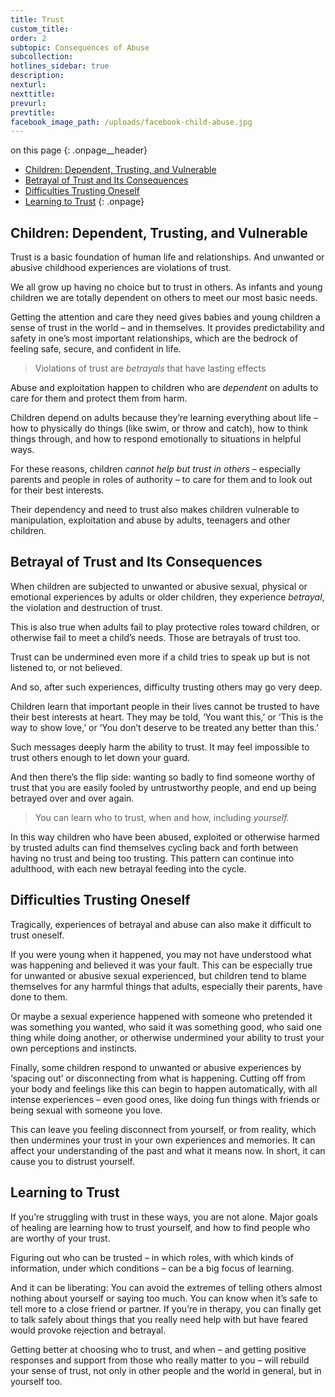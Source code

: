 ```yaml
---
title: Trust
custom_title:
order: 2
subtopic: Consequences of Abuse
subcollection:
hotlines_sidebar: true
description:
nexturl:
nexttitle:
prevurl:
prevtitle:
facebook_image_path: /uploads/facebook-child-abuse.jpg
---
```



on this page
{: .onpage__header}

* [Children: Dependent, Trusting, and Vulnerable](#children-dependent-trusting-and-vulnerable)
* [Betrayal of Trust and Its Consequences](#betrayal-of-trust-and-its-consequences)
* [Difficulties Trusting Oneself](#difficulties-trusting-oneself)
* [Learning to Trust](#learning-to-trust)
{: .onpage}

## Children: Dependent, Trusting, and Vulnerable

Trust is a basic foundation of human life and relationships. And unwanted or abusive childhood experiences are violations of trust.

We all grow up having no choice but to trust in others. As infants and young children we are totally dependent on others to meet our most basic needs.

Getting the attention and care they need gives babies and young children a sense of trust in the world – and in themselves. It provides predictability and safety in one’s most important relationships, which are the bedrock of feeling safe, secure, and confident in life.

> Violations of trust are *betrayals* that have lasting effects

Abuse and exploitation happen to children who are *dependent* on adults to care for them and protect them from harm.

Children depend on adults because they’re learning everything about life – how to physically do things (like swim, or throw and catch), how to think things through, and how to respond emotionally to situations in helpful ways.

For these reasons, children *cannot help but trust in others* – especially parents and people in roles of authority – to care for them and to look out for their best interests.

Their dependency and need to trust also makes children vulnerable to manipulation, exploitation and abuse by adults, teenagers and other children.

## Betrayal of Trust and Its Consequences

When children are subjected to unwanted or abusive sexual, physical or emotional experiences by adults or older children, they experience *betrayal*, the violation and destruction of trust.

This is also true when adults fail to play protective roles toward children, or otherwise fail to meet a child’s needs. Those are betrayals of trust too.

Trust can be undermined even more if a child tries to speak up but is not listened to, or not believed.

And so, after such experiences, difficulty trusting others may go very deep.

Children learn that important people in their lives cannot be trusted to have their best interests at heart. They may be told, ‘You want this,’ or ‘This is the way to show love,’ or ‘You don’t deserve to be treated any better than this.’

Such messages deeply harm the ability to trust. It may feel impossible to trust others enough to let down your guard.

And then there’s the flip side: wanting so badly to find someone worthy of trust that you are easily fooled by untrustworthy people, and end up being betrayed over and over again.

> You can learn who to trust, when and how, including *yourself.*

In this way children who have been abused, exploited or otherwise harmed by trusted adults can find themselves cycling back and forth between having no trust and being too trusting. This pattern can continue into adulthood, with each new betrayal feeding into the cycle.

## Difficulties Trusting Oneself

Tragically, experiences of betrayal and abuse can also make it difficult to trust oneself.

If you were young when it happened, you may not have understood what was happening and believed it was your fault. This can be especially true for unwanted or abusive sexual experienced, but children tend to blame themselves for any harmful things that adults, especially their parents, have done to them.

Or maybe a sexual experience happened with someone who pretended it was something you wanted, who said it was something good, who said one thing while doing another, or otherwise undermined your ability to trust your own perceptions and instincts.

Finally, some children respond to unwanted or abusive experiences by ‘spacing out’ or disconnecting from what is happening. Cutting off from your body and feelings like this can begin to happen automatically, with all intense experiences – even good ones, like doing fun things with friends or being sexual with someone you love.

This can leave you feeling disconnect from yourself, or from reality, which then undermines your trust in your own experiences and memories. It can affect your understanding of the past and what it means now. In short, it can cause you to distrust yourself.

## Learning to Trust

If you’re struggling with trust in these ways, you are not alone. Major goals of healing are learning how to trust yourself, and how to find people who are worthy of your trust.

Figuring out who can be trusted – in which roles, with which kinds of information, under which conditions – can be a big focus of learning.

And it can be liberating: You can avoid the extremes of telling others almost nothing about yourself or saying too much. You can know when it’s safe to tell more to a close friend or partner. If you’re in therapy, you can finally get to talk safely about things that you really need help with but have feared would provoke rejection and betrayal.

Getting better at choosing who to trust, and when – and getting positive responses and support from those who really matter to you – will rebuild your sense of trust, not only in other people and the world in general, but in yourself too.